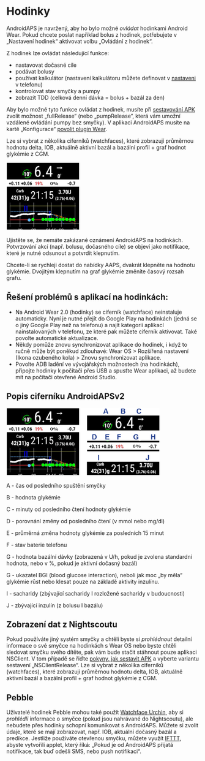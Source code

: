 # Hodinky

AndroidAPS je navržený, aby ho bylo možné *ovládat* hodinkami Android Wear. Pokud chcete poslat například bolus z hodinek, potřebujete v „Nastavení hodinek“ aktivovat volbu „Ovládání z hodinek“.

Z hodinek lze ovládat následující funkce:

* nastavovat dočasné cíle
* podávat bolusy
* používat kalkulátor (nastavení kalkulátoru můžete definovat v [nastaveni](../Configuration/Config-Builder.md?highlight=tdd#wear) v telefonu)
* kontrolovat stav smyčky a pumpy
* zobrazit TDD (celková denní dávka = bolus + bazál za den)

Aby bylo možné tyto funkce ovládat z hodinek, musíte při [sestavování APK](../Installing-AndroidAPS/Building-APK.md) zvolit možnost „fullRelease“ (nebo „pumpRelease“, která vám umožní vzdálené ovládání pumpy bez smyčky). V aplikaci AndroidAPS musíte na kartě „Konfigurace“ [povolit plugin Wear](../Configuration/Config-Builder#wear).

Lze si vybrat z několika ciferníků (watchfaces), které zobrazují průměrnou hodnotu delta, IOB, aktuálně aktivní bazál a bazální profil + graf hodnot glykémie z CGM.

![Ciferník AndroidAPSv2](../images/AAPSv2_Watchface.png)

Ujistěte se, že nemáte zakázané oznámení AndroidAPS na hodinkách. Potvrzování akcí (např. bolusu, dočasného cíle) se objeví jako notifikace, které je nutné odsunout a potvrdit klepnutím.

Chcete-li se rychleji dostat do nabídky AAPS, dvakrát klepněte na hodnotu glykémie. Dvojitým klepnutím na graf glykémie změníte časový rozsah grafu.

## Řešení problémů s aplikací na hodinkách:

* Na Android Wear 2.0 (hodinky) se ciferník (watchface) neinstaluje automaticky. Nyní je nutné přejít do Google Play na hodinkách (jedná se o jiný Google Play než na telefonu) a najít kategorii aplikací nainstalovaných v telefonu, ze které pak můžete ciferník aktivovat. Také povolte automatické aktualizace. 
* Někdy pomůže znovu synchronizovat aplikace do hodinek, i když to ručně může být poněkud zdlouhavé: Wear OS > Rozšířená nastavení (Ikona ozubeného kola) > Znovu synchronizovat aplikace.
* Povolte ADB ladění ve vývojářských možnostech (na hodinkách), připojte hodinky k počítači přes USB a spusťte Wear aplikaci, až budete mít na počítači otevřené Android Studio.

## Popis ciferníku AndroidAPSv2

![Popis ciferníku AndroidAPSv2](../images/AAPSv2_Watchface_legend.png)

A - čas od posledního spuštění smyčky

B - hodnota glykémie

C - minuty od posledního čtení hodnoty glykémie

D - porovnání změny od posledního čtení (v mmol nebo mg/dl)

E - průměrná změna hodnoty glykémie za posledních 15 minut

F - stav baterie telefonu

G - hodnota bazální dávky (zobrazená v U/h, pokud je zvolena standardní hodnota, nebo v %, pokud je aktivní dočasný bazál)

G - ukazatel BGI (blood glucose interaction), neboli jak moc „by měla“ glykémie růst nebo klesat pouze na základě aktivity inzulínu.

I - sacharidy (zbývající sacharidy I rozložené sacharidy v budoucnosti)

J - zbývající inzulín (z bolusu I bazálu)

## Zobrazení dat z Nightscoutu

Pokud používáte jiný systém smyčky a chtěli byste si *prohlédnout* detailní informace o své smyčce na hodinkách s Wear OS nebo byste chtěli sledovat smyčku svého dítěte, pak vám bude stačit stáhnout pouze aplikaci NSClient. V tom případě se řiďte [pokyny, jak sestavit APK](../Installing-AndroidAPS/Building-APK.md) a vyberte variantu sestavení „NSClientRelease“. Lze si vybrat z několika ciferníků (watchfaces), které zobrazují průměrnou hodnotu delta, IOB, aktuálně aktivní bazál a bazální profil + graf hodnot glykémie z CGM.

## Pebble

Uživatelé hodinek Pebble mohou také použít [Watchface Urchin](https://github.com/mddub/urchin-cgm), aby si *prohlédli* informace o smyčce (pokud jsou nahrávané do Nightscoutu), ale nebudete přes hodinky schopní komunikovat s AndroidAPS. Můžete si zvolit údaje, které se mají zobrazovat, např. IOB, aktuální dočasný bazál a predikce. Jestliže používáte otevřenou smyčku, můžete využít [IFTTT](https://ifttt.com/), abyste vytvořili applet, který říká: „Pokud je od AndroidAPS přijatá notifikace, tak buď odešli SMS, nebo push notifikaci“.